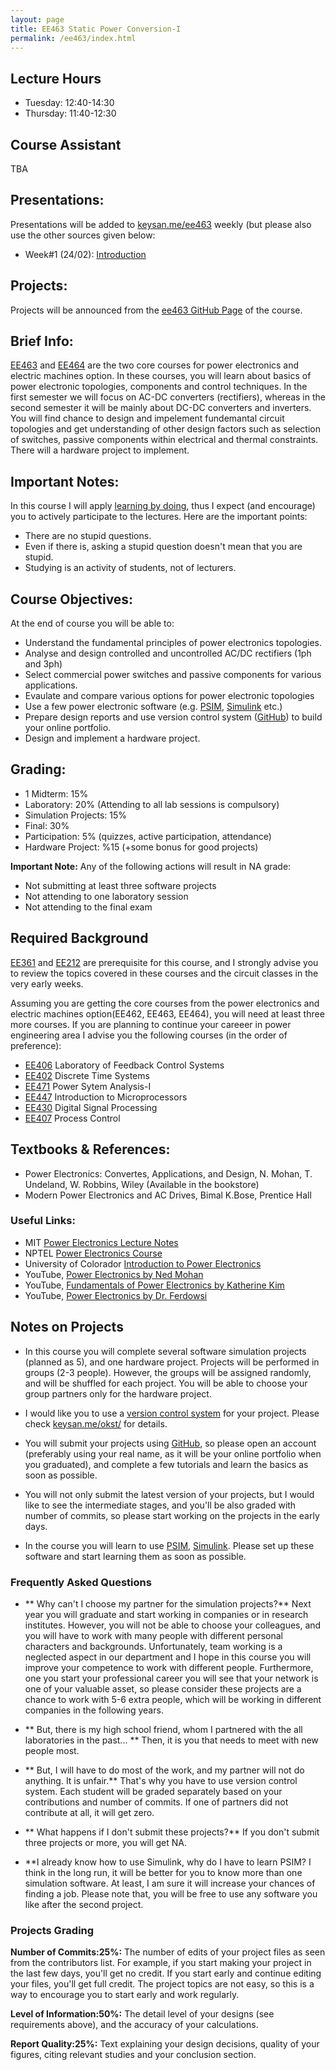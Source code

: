 ```yaml
---
layout: page
title: EE463 Static Power Conversion-I
permalink: /ee463/index.html
---
```


## Lecture Hours

- Tuesday: 12:40-14:30
- Thursday: 11:40-12:30

## Course Assistant

TBA

## Presentations:
 
Presentations will be added to [keysan.me/ee463](http://keysan.me/ee463/) weekly (but please also use the other sources given below:

- Week#1 (24/02): [Introduction](/presentations/ee463_intro.html)

<!---
- Week#2 (28/02): [Mechanical Systems](/presentations/ee462_mechanical.html)
- Week#4 (17/03): [DC Motors](/presentations/ee462_dc_motors.html)
- Week#5 (24/03): [DC Choppers](/presentations/ee462_dc_motor_drives.html)
- Week#6 (31/03): [AC to DC Drives](/presentations/ee462_ac_to_dc_drives.html)
- Week#7 (07/04): Induction motors: [ee362 notes](http://keysan.me/ee362)
- Week#9 (21/04): [Induction Motor Drives](/presentations/ee462_induction_motor_drives.html)
- Week#11 (05/05): [Synchronous Motor Drives](/presentations/ee462_synchronous_motor_drives.html)
- Week#14 (23/05): [Field Oriented Control](/presentations/ee462_foc.html)
-->

## Projects:

Projects will be announced from the [ee463 GitHub Page](https://github.com/odtu/ee463) of the course.

## Brief Info:

[EE463](https://catalog.metu.edu.tr/course.php?prog=567&course_code=5670463) and [EE464](https://catalog.metu.edu.tr/course.php?prog=567&course_code=5670464)  are the two core courses for power electronics and electric machines option. In these courses, you will learn about basics of power electronic topologies, components and control techniques. In the first semester we will focus on AC-DC converters (rectifiers), whereas in the second semester it will be mainly about DC-DC converters and inverters. You will find chance to design and impelement fundemantal circuit topologies and get understanding of other design factors such as selection of switches, passive components within electrical and thermal constraints. There will a hardware project to implement.

## Important Notes:

In this course I will apply [learning by doing](http://www4.ncsu.edu/unity/lockers/users/f/felder/public/Columns/Active.pdf), thus I expect (and encourage) you to actively participate to the lectures. Here are the important points:

- There are no stupid questions.
- Even if there is, asking a stupid question doesn't mean that you are stupid.
- Studying is an activity of students, not of lecturers.


## Course Objectives:

At the end of course you will be able to:

- Understand the fundamental principles of power electronics topologies.
- Analyse and design controlled and uncontrolled AC/DC rectifiers (1ph and 3ph)
- Select commercial power switches and passive components for various applications.
- Evaulate and compare various options for power electronic topologies
- Use a few  power electronic software (e.g. [PSIM](https://powersimtech.com/products/psim/), [Simulink](https://www.mathworks.com/products/simulink.html) etc.)
- Prepare design reports and use version control system ([GitHub](https://github.com/)) to build your online portfolio.
- Design and implement a hardware project.

## Grading:

- 1 Midterm: 15%
- Laboratory: 20% (Attending to all lab sessions is compulsory)
- Simulation Projects: 15%
- Final: 30%
- Participation: 5% (quizzes, active participation, attendance)
- Hardware Project: %15 (+some bonus for good projects)

**Important Note:** Any of the following actions will result in NA grade:

- Not submitting at least three software projects
- Not attending to one laboratory session
- Not attending to the final exam

## Required Background

[EE361](http://keysan.me/ee361/) and [EE212](https://catalog.metu.edu.tr/course.php?prog=567&course_code=5670212) are prerequisite for this course, and I strongly advise you to review the topics covered in these courses and the circuit classes in the very early weeks.

Assuming you are getting the core courses from the power electronics and electric machines option(EE462, EE463, EE464), you will need at least three more courses. If you are planning to continue your careeer in power engineering  area I advise you the following courses (in the order of preference):

- [EE406](https://catalog.metu.edu.tr/course.php?prog=567&course_code=5670406) Laboratory of Feedback Control Systems
- [EE402](https://catalog.metu.edu.tr/course.php?prog=567&course_code=5670402) Discrete Time Systems
- [EE471](https://catalog.metu.edu.tr/course.php?prog=567&course_code=5670471) Power Sytem Analysis-I
- [EE447](https://catalog.metu.edu.tr/course.php?prog=567&course_code=5670447) Introduction to Microprocessors
- [EE430](https://catalog.metu.edu.tr/course.php?prog=567&course_code=5670430) Digital Signal Processing
-  [EE407](https://catalog.metu.edu.tr/course.php?prog=567&course_code=5670407) Process Control

## Textbooks & References:

- Power Electronics: Convertes, Applications, and Design, N. Mohan, T. Undeland, W. Robbins, Wiley (Available in the bookstore)
- Modern Power Electronics and AC Drives, Bimal K.Bose, Prentice Hall

### Useful Links:

- MIT [Power Electronics Lecture Notes](https://ocw.mit.edu/courses/electrical-engineering-and-computer-science/6-334-power-electronics-spring-2007/lecture-notes/)
- NPTEL [Power Electronics Course](http://nptel.ac.in/downloads/108105066/)
- University of Colorador [Introduction to Power Electronics](http://ecee.colorado.edu/~ecen5797/notes.html)
- YouTube, [Power Electronics by Ned Mohan](https://www.youtube.com/playlist?list=PLJk8qW6_qn5sIv-ajqKTMnNOZk26Tp4Zo)
- YouTube, [Fundamentals of Power Electronics by Katherine Kim](https://www.youtube.com/playlist?list=PLmK1EnKxphikP6c9Yc9kGYO0kvrbEoWN8)
- YouTube, [Power Electronics by Dr. Ferdowsi](https://www.youtube.com/playlist?list=PLqAMlAbd8sIv1shs2ih0Avwq9Pv_CJoS7)

## Notes on Projects

- In this course you will complete several software simulation projects (planned as 5), and one hardware project. Projects will be performed in groups (2-3 people). However, the groups will be assigned randomly, and will be shuffled for each project. You will be able to choose your group partners only for the hardware project.

- I would like you to use a [version control system](https://www.atlassian.com/git/tutorials/what-is-version-control) for your project. Please check [keysan.me/okst/](http://keysan.me/okst/) for details.

- You will submit your projects using [GitHub](https://github.com/), so please open an account (preferably using your real name, as it will be your online portfolio when you graduated), and complete a few tutorials and learn the basics as soon as possible.

- You will not only submit the latest version of your projects, but I would like to see the intermediate stages, and you'll be also graded with number of commits, so please start working on the projects in the early days.

- In the course you will learn to use [PSIM](https://powersimtech.com/products/psim/), [Simulink](https://www.mathworks.com/products/simulink.html). Please set up these software and start learning them as soon as possible.

### Frequently Asked Questions

- ** Why can't I choose my partner for the simulation projects?**
Next year you will graduate and start working in companies or in research institutes. However, you will not be able to choose your colleagues, and you will have to work with many people with different personal characters and backgrounds. Unfortunately, team working is a neglected aspect in our department and I hope in this course you will improve your competence to work with different people. Furthermore, one you start your professional career you will see that your network is one of your valuable asset, so please consider these projects are a chance to work with 5-6 extra people, which will be working in different companies in the following years.

- ** But, there is my high school friend, whom I partnered with the all laboratories in the past... **
Then, it is you that needs to meet with new people most.

- ** But, I will have to do most of the work, and my partner will not do anything. It is unfair.**
That's why you have to use version control system. Each student will be graded separately based on your contributions and number of commits. If one of partners did not contribute at all, it will get zero.

- ** What happens if I don't submit these projects?**
If you don't submit three projects or more, you will get NA.

- **I already know how to use Simulink, why do I have to learn PSIM?
I think in the long run, it will be better for you to know more than one simulation software. At least, I am sure it will increase your chances of finding a job. Please note that, you will be free to use any software you like after the second project.

### Projects Grading

**Number of Commits:25%:** The number of edits of your project files as seen from the contributors list. For example, if you start making your project in the last few days, you'll get no credit. If you start early and continue editing your files, you'll get full credit. The project topics are not easy, so this is a way to encourage  you to start early and work regularly.

**Level of Information:50%:** The detail level of your designs (see requirements above), and the accuracy of your calculations.

**Report Quality:25%:** Text explaining your design decisions, quality of your figures, citing relevant studies and your conclusion section.

